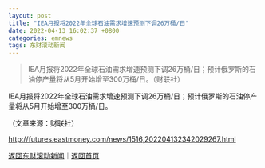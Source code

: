```yaml
---
layout: post
title: "IEA月报将2022年全球石油需求增速预测下调26万桶/日"
date: 2022-04-13 16:02:37 +0800
categories: emnews
tags: 东财滚动新闻
---
```

> IEA月报将2022年全球石油需求增速预测下调26万桶/日；预计俄罗斯的石油停产量将从5月开始增至300万桶/日。（财联社）

<p>IEA月报将2022年全球石油需求增速预测下调26万桶/日；预计俄罗斯的石油停产量将从5月开始增至300万桶/日。</p><p class="em_media">（文章来源：财联社）</p>

<http://futures.eastmoney.com/news/1516,202204132342029267.html>

[返回东财滚动新闻](//finews.withounder.com/emnews/)｜[返回首页](//finews.withounder.com/)